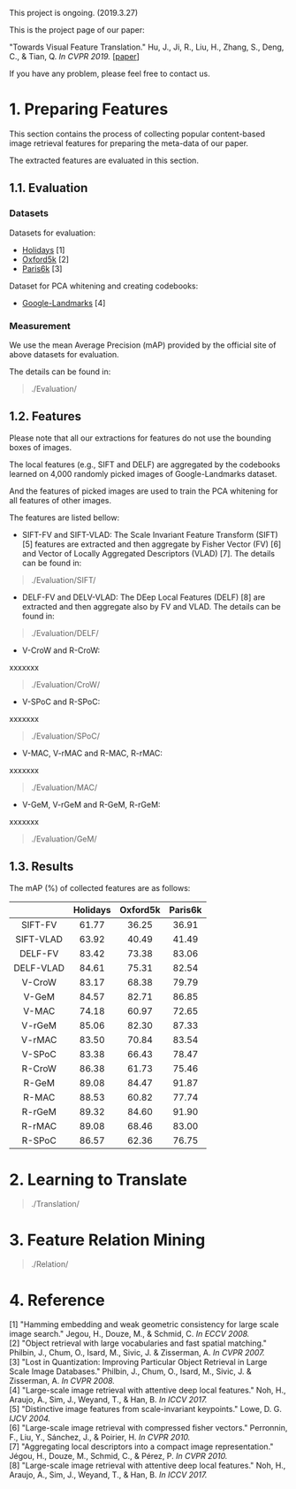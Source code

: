 This project is ongoing. (2019.3.27)

This is the project page of our paper:

"Towards Visual Feature Translation." Hu, J., Ji, R., Liu, H., Zhang, S., Deng, C., & Tian, Q. *In CVPR 2019.* \[[paper](https://arxiv.org/abs/1812.00573)\]

If you have any problem, please feel free to contact us.

# 1. Preparing Features

This section contains the process of collecting popular content-based image retrieval features for preparing the meta-data of our paper.

The extracted features are evaluated in this section.

## 1.1. Evaluation
### Datasets
Datasets for evaluation:  
- [Holidays](http://lear.inrialpes.fr/people/jegou/data.php#holidays) [1]
- [Oxford5k](http://www.robots.ox.ac.uk/~vgg/data/oxbuildings/) [2]
- [Paris6k](http://www.robots.ox.ac.uk/~vgg/data/parisbuildings/) [3]

Dataset for PCA whitening and creating codebooks:
- [Google-Landmarks](https://www.kaggle.com/c/landmark-retrieval-challenge) [4]

### Measurement
We use the mean Average Precision (mAP) provided by the official site of above datasets for evaluation.

The details can be found in:
> ./Evaluation/

## 1.2. Features
Please note that all our extractions for features do not use the bounding boxes of images.

The local features (e.g., SIFT and DELF) are aggregated by the codebooks learned on 4,000 randomly picked images of Google-Landmarks dataset.

And the features of picked images are used to train the PCA whitening for all features of other images.

The features are listed bellow:

- SIFT-FV and SIFT-VLAD: The Scale Invariant Feature Transform (SIFT) [5] features are extracted and then aggregate by Fisher Vector (FV) [6] and Vector of Locally Aggregated Descriptors (VLAD) [7]. The details can be found in:
> ./Evaluation/SIFT/
- DELF-FV and DELV-VLAD: The DEep Local Features (DELF) [8] are extracted and then aggregate also by FV and VLAD. The details can be found in:
> ./Evaluation/DELF/
- V-CroW and R-CroW:

xxxxxxx
> ./Evaluation/CroW/

- V-SPoC and R-SPoC:

xxxxxxx
> ./Evaluation/SPoC/

- V-MAC, V-rMAC and R-MAC, R-rMAC:

xxxxxxx
> ./Evaluation/MAC/

- V-GeM, V-rGeM and R-GeM, R-rGeM:

xxxxxxx
> ./Evaluation/GeM/

## 1.3. Results
The mAP (%) of collected features are as follows:

|          | Holidays | Oxford5k | Paris6k |
|   :---:  |:--------:|:--------:|:-------:|
|SIFT-FV   |61.77     |36.25     |36.91    |
|SIFT-VLAD |63.92     |40.49     |41.49    |
|DELF-FV   |83.42     |73.38     |83.06    |
|DELF-VLAD |84.61     |75.31     |82.54    |
|V-CroW    |83.17     |68.38     |79.79    |
|V-GeM     |84.57     |82.71     |86.85    |
|V-MAC     |74.18     |60.97     |72.65    |
|V-rGeM    |85.06     |82.30     |87.33    |
|V-rMAC    |83.50     |70.84     |83.54    |
|V-SPoC    |83.38     |66.43     |78.47    |
|R-CroW    |86.38     |61.73     |75.46    |
|R-GeM     |89.08     |84.47     |91.87    |
|R-MAC     |88.53     |60.82     |77.74    |
|R-rGeM    |89.32     |84.60     |91.90    |
|R-rMAC    |89.08     |68.46     |83.00    |
|R-SPoC    |86.57     |62.36     |76.75    |

# 2. Learning to Translate

> ./Translation/

# 3. Feature Relation Mining

> ./Relation/

# 4. Reference
[1] "Hamming embedding and weak geometric consistency for large scale image search." Jegou, H., Douze, M., & Schmid, C. *In ECCV 2008.*  
[2] "Object retrieval with large vocabularies and fast spatial matching." Philbin, J., Chum, O., Isard, M., Sivic, J. & Zisserman, A. *In CVPR 2007.*  
[3] "Lost in Quantization: Improving Particular Object Retrieval in Large Scale Image Databases." Philbin, J., Chum, O., Isard, M., Sivic, J. & Zisserman, A. *In CVPR 2008.*  
[4] "Large-scale image retrieval with attentive deep local features." Noh, H., Araujo, A., Sim, J., Weyand, T., & Han, B. *In ICCV 2017.*  
[5] "Distinctive image features from scale-invariant keypoints." Lowe, D. G. *IJCV 2004.*  
[6] "Large-scale image retrieval with compressed fisher vectors." Perronnin, F., Liu, Y., Sánchez, J., & Poirier, H. *In CVPR 2010.*  
[7] "Aggregating local descriptors into a compact image representation." Jégou, H., Douze, M., Schmid, C., & Pérez, P. *In CVPR 2010.*  
[8] "Large-scale image retrieval with attentive deep local features." Noh, H., Araujo, A., Sim, J., Weyand, T., & Han, B. *In ICCV 2017.*  
